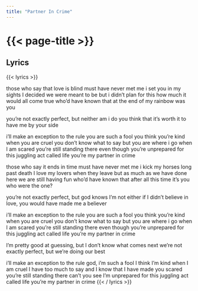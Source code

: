 ```yaml
---
title: "Partner In Crime"
---
```

# {{< page-title >}}

## Lyrics
{{< lyrics >}}

those who say that love is blind
must have never met me
i set you in my sights
I decided we were meant to be
but i didn’t plan for this
how much it would all come true
who’d have known that at the end of my rainbow was you

you’re not exactly perfect, but neither am i
do you think that it’s worth it to have me by your side

i’ll make an exception to the rule
you are such a fool
you think you’re kind when you are cruel
you don’t know what to say
but you are where i go when I am scared
you’re still standing there
even though you’re unprepared
for this juggling act called life
you’re my partner in crime

those who say it ends in time
must have never met me
i kick my horses long past death
I love my lovers when they leave
but as much as we have done
here we are still having fun
who’d have known that after all this time it’s you who were the one?

you’re not exactly perfect, but god knows I’m not either
if I didn’t believe in love, you would have made me a believer

i’ll make an exception to the rule
you are such a fool
you think you’re kind when you are cruel
you don’t know what to say
but you are where i go when I am scared
you’re still standing there
even though you’re unprepared
for this juggling act called life
you’re my partner in crime

I’m pretty good at guessing, but I don’t know what comes next
we’re not exactly perfect, but we’re doing our best

i’ll make an exception to the rule
god, i’m such a fool
I think I’m kind when I am cruel
I have too much to say
and I know that I have made you scared
you’re still standing there
can’t you see I’m unprepared
for this juggling act called life
you’re my partner in crime
{{< / lyrics >}}
